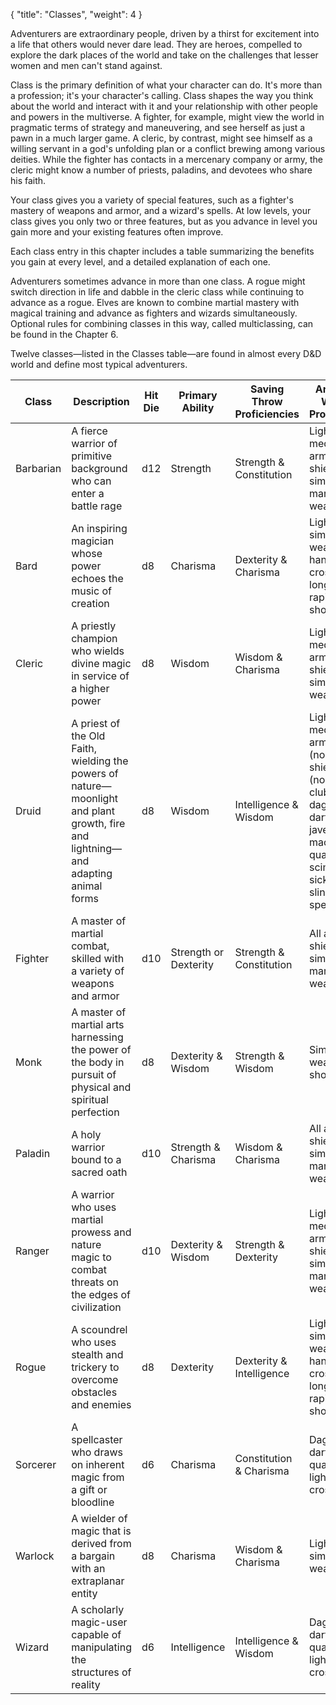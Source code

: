 {
  "title": "Classes",
  "weight": 4
}

Adventurers are extraordinary people, driven by a thirst for excitement into a life that others would never dare lead. They are heroes, compelled to explore the dark places of the world and take on the challenges that lesser women and men can't stand against.

Class is the primary definition of what your character can do. It's more than a profession; it's your character's calling. Class shapes the way you think about the world and interact with it and your relationship with other people and powers in the multiverse. A fighter, for example, might view the world in pragmatic terms of strategy and maneuvering, and see herself as just a pawn in a much larger game. A cleric, by contrast, might see himself as a willing servant in a god's unfolding plan or a conflict brewing among various deities. While the fighter has contacts in a mercenary company or army, the cleric might know a number of priests, paladins, and devotees who share his faith.

Your class gives you a variety of special features, such as a fighter's mastery of weapons and armor, and a wizard's spells. At low levels, your class gives you only two or three features, but as you advance in level you gain more and your existing features often improve.

Each class entry in this chapter includes a table summarizing the benefits you gain at every level, and a detailed explanation of each one.

Adventurers sometimes advance in more than one class. A rogue might switch direction in life and dabble in the cleric class while continuing to advance as a rogue. Elves are known to combine martial mastery with magical training and advance as fighters and wizards simultaneously. Optional rules for combining classes in this way, called multiclassing, can be found in the Chapter 6.

Twelve classes—listed in the Classes table—are found in almost every D&D world and define most typical adventurers.

| Class | Description | <span class="text-center block">Hit Die</span> | Primary Ability | Saving Throw Proficiencies | Armor and Weapon Proficiencies |
| - | - | - | - | - | - |
| Barbarian | A fierce warrior of primitive background who can enter a battle rage | <span class="text-center block">d12</span> | Strength | Strength & Constitution | Light and medium armor, shields, simple and martial weapons |
| Bard | An inspiring magician whose power echoes the music of creation | <span class="text-center block">d8</span> | Charisma | Dexterity & Charisma | Light armor, simple weapons, hand crossbows, longswords, rapiers, shortswords |
| Cleric | A priestly champion who wields divine magic in service of a higher power | <span class="text-center block">d8</span> | Wisdom | Wisdom & Charisma | Light and medium armor, shields, simple weapons |
| Druid | A priest of the Old Faith, wielding the powers of nature—moonlight and plant growth, fire and lightning—and adapting animal forms | <span class="text-center block">d8</span> | Wisdom | Intelligence & Wisdom | Light and medium armor (nonmetal), shields (nonmetal), clubs, daggers, darts, javelins, maces, quarterstaffs, scimitars, sickles, slings, spears |
| Fighter | A master of martial combat, skilled with a variety of weapons and armor | <span class="text-center block">d10</span> | Strength or Dexterity | Strength & Constitution | All armor, shields, simple and martial weapons |
| Monk | A master of martial arts harnessing the power of the body in pursuit of physical and spiritual perfection | <span class="text-center block">d8</span> | Dexterity & Wisdom | Strength & Wisdom | Simple weapons, shortswords |
| Paladin | A holy warrior bound to a sacred oath | <span class="text-center block">d10</span> | Strength & Charisma | Wisdom & Charisma | All armor, shields, simple and martial weapons |
| Ranger | A warrior who uses martial prowess and nature magic to combat threats on the edges of civilization | <span class="text-center block">d10</span> | Dexterity & Wisdom | Strength & Dexterity | Light and medium armor, shields, simple and martial weapons |
| Rogue | A scoundrel who uses stealth and trickery to overcome obstacles and enemies | <span class="text-center block">d8</span> | Dexterity | Dexterity & Intelligence | Light armor, simple weapons, hand crossbows, longswords, rapiers, shortswords |
| Sorcerer | A spellcaster who draws on inherent magic from a gift or bloodline | <span class="text-center block">d6</span> | Charisma | Constitution & Charisma | Daggers, darts, slings, quarterstaffs, light crossbows |
| Warlock | A wielder of magic that is derived from a bargain with an extraplanar entity | <span class="text-center block">d8</span> | Charisma | Wisdom & Charisma | Light armor, simple weapons |
| Wizard | A scholarly magic-user capable of manipulating the structures of reality | <span class="text-center block">d6</span> | Intelligence | Intelligence & Wisdom | Daggers, darts, slings, quarterstaffs, light crossbows |